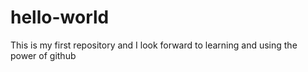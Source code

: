 # hello-world
This is my first repository and I look forward to learning and using the power of github
